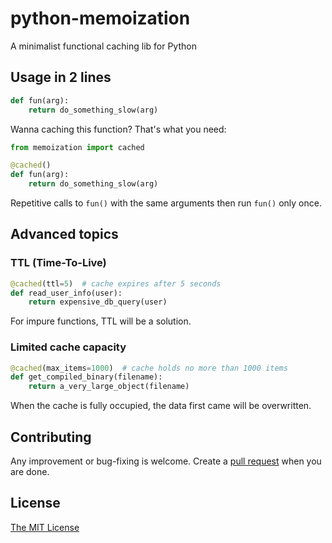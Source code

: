 # python-memoization
A minimalist functional caching lib for Python

## Usage in 2 lines

```python
def fun(arg):
    return do_something_slow(arg)
```

Wanna caching this function? That's what you need:

```python
from memoization import cached

@cached()
def fun(arg):
    return do_something_slow(arg)
```

Repetitive calls to ```fun()``` with the same arguments then run ```fun()``` only once.


## Advanced topics

### TTL (Time-To-Live)

```python
@cached(ttl=5)  # cache expires after 5 seconds
def read_user_info(user):
    return expensive_db_query(user)
```

For impure functions, TTL will be a solution.

### Limited cache capacity
 
```python
@cached(max_items=1000)  # cache holds no more than 1000 items
def get_compiled_binary(filename):
    return a_very_large_object(filename)
```

When the cache is fully occupied, the data first came will be overwritten.


## Contributing

Any improvement or bug-fixing is welcome. Create a [pull request](https://github.com/lonelyenvoy/python-memoization/pulls) when you are done.

## License

[The MIT License](https://github.com/lonelyenvoy/python-memoization/blob/master/LICENSE)
